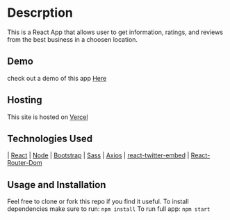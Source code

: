 # Descrption
This is a React App that allows user to get information, ratings, and reviews from the best business in a choosen location.


## Demo
check out a demo of this app [Here](https://assiduous.vercel.app/ "Demo")

## Hosting
This site is hosted on [Vercel](https://vercel.com/ "Vercel.com")

## Technologies Used
 | [React](https://reactjs.org/ "React") | [Node](nodejs.org "Node")  | [Bootstrap](https://getbootstrap.com/ "Bootstrap")  | [Sass](https://sass-lang.com/ "Sass preprocessor") | [Axios](https://www.npmjs.com/package/axios "Axios") | [react-twitter-embed](https://www.npmjs.com/package/react-twitter-embed "react-twitter-embed npm package") | [React-Router-Dom](https://www.npmjs.com/package/react-router-dom "React-router-dom npm package")

## Usage and Installation
Feel free to clone or fork this repo if you find it useful. 
To install dependencies make sure to run: 
```npm install```
To run full app: 
```npm start```